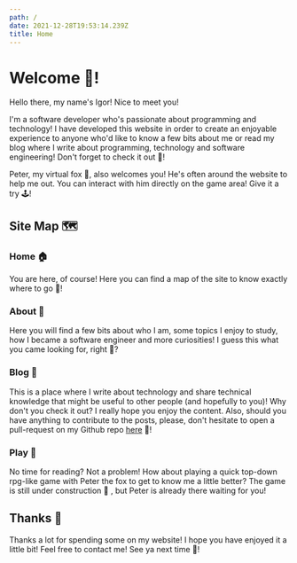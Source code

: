 ```yaml
---
path: /
date: 2021-12-28T19:53:14.239Z
title: Home
---
```

# Welcome 👋!

Hello there, my name's Igor! Nice to meet you!

I'm a software developer who's passionate about programming and technology! I have developed this website in order to create an enjoyable experience to anyone who'd like to know a few bits about me or read my blog where I write about programming, technology and software engineering! Don't forget to check it out 🚀!

Peter, my virtual fox 🦊, also welcomes you! He's often around the website to help me out. You can interact with him directly on the game area! Give it a try 🕹️!

## Site Map 🗺️

### Home 🏠

You are here, of course! Here you can find a map of the site to know exactly where to go 👀!

### About 🧐

Here you will find a few bits about who I am, some topics I enjoy to study, how I became a software engineer and more curiosities! I guess this what you came looking for, right 🤣?

### Blog 📖

This is a place where I write about technology and share technical knowledge that might be useful to other people (and hopefully to you)! Why don't you check it out? I really hope you enjoy the content. Also, should you have anything to contribute to the posts, please, don't hesitate to open a pull-request on my Github repo [here](https://github.com/ipeternella/ipeternella.com) 🚀!

### Play 🦊

No time for reading? Not a problem! How about playing a quick top-down rpg-like game with Peter the fox to get to know me a little better? The game is still under construction 🚧 , but Peter is already there waiting for you!

## Thanks 🙏

Thanks a lot for spending some on my website! I hope you have enjoyed it a little bit! Feel free to contact me! See ya next time 👋!

&nbsp;